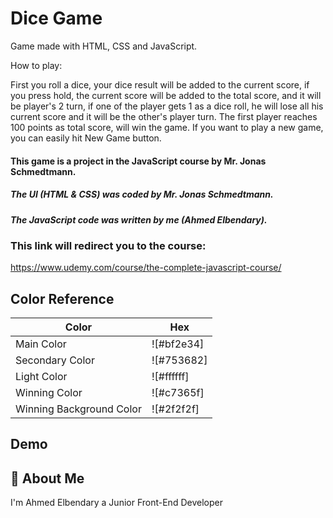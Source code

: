 
# Dice Game

Game made with HTML, CSS and JavaScript.

How to play:

First you roll a dice, your dice result will be added to the current score,
if you press hold, the current score will be added to the total score, and it will be player's 2 turn,
if one of the player gets 1 as a dice roll, he will lose all his current score and it will 
be the other's player turn.
The first player reaches 100 points as total score, will win the game.
If you want to play a new game, you can easily hit New Game button.


#### This game is a project in the JavaScript course by Mr. Jonas Schmedtmann.
##### The UI (HTML & CSS) was coded by Mr. Jonas Schmedtmann.
##### The JavaScript code was written by me (Ahmed Elbendary).

### This link will redirect you to the course:
https://www.udemy.com/course/the-complete-javascript-course/
## Color Reference

| Color                      | Hex        |
| -------------------------- | ---------- |
| Main Color                 | ![#bf2e34] |
| Secondary Color            | ![#753682] |
| Light Color                | ![#ffffff] |
| Winning Color              | ![#c7365f] |
| Winning Background Color   | ![#2f2f2f] |


## Demo



## 🚀 About Me
I'm Ahmed Elbendary a Junior Front-End Developer

